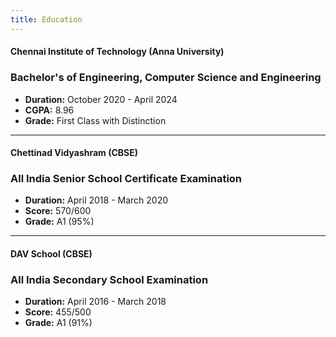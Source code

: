 ```yaml
---
title: Education
---
```


<!--
This website is only meant to showcase the work and and skills of the author,
on a professional level. It also has a blog, containing the author's observations
and opinions on various topics. The views expressed are the author's own.
Copyright (C) 2024  T L Naparajith

This program is free software: you can redistribute it and/or modify
it under the terms of the GNU Affero General Public License Version 3 as published
by the Free Software Foundation.

This program is distributed in the hope that it will be useful,
but WITHOUT ANY WARRANTY; without even the implied warranty of
MERCHANTABILITY or FITNESS FOR A PARTICULAR PURPOSE.  See the
GNU Affero General Public License for more details.

You should have received a copy of the GNU Affero General Public License
along with this program.  If not, see <https://www.gnu.org/licenses/agpl-3.0.txt>.

Contact me through electronic mail: <naparajith@duck.com>
-->

#### Chennai Institute of Technology (Anna University)

### Bachelor's of Engineering, Computer Science and Engineering

- **Duration:** October 2020 - April 2024
- **CGPA:** 8.96
- **Grade:** First Class with Distinction

---

#### Chettinad Vidyashram (CBSE)

### All India Senior School Certificate Examination

- **Duration:** April 2018 - March 2020
- **Score:** 570/600
- **Grade:** A1 (95%)

---

#### DAV School (CBSE)

### All India Secondary School Examination

- **Duration:** April 2016 - March 2018
- **Score:** 455/500
- **Grade:** A1 (91%)

